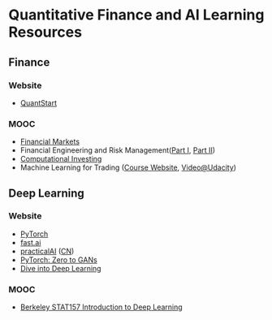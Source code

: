 Quantitative Finance and AI Learning Resources
========================

## Finance
### Website
- [QuantStart](www.quantstart.com)
### MOOC
- [Financial Markets](https://www.coursera.org/learn/financial-markets-global)
- Financial Engineering and Risk Management([Part I](https://www.coursera.org/learn/financial-engineering-1), [Part II](https://www.coursera.org/learn/financial-engineering-2))
- [Computational Investing](https://www.coursera.org/learn/computational-investing)
- Machine Learning for Trading ([Course Website](https://quantsoftware.gatech.edu/Machine_Learning_for_Trading_Course), [Video@Udacity](https://www.udacity.com/course/machine-learning-for-trading--ud501))

## Deep Learning
### Website
- [PyTorch](https://pytorch.org/)
- [fast.ai](https://www.fast.ai/)
- [practicalAI](https://github.com/GokuMohandas/practicalAI) ([CN](https://github.com/MLEveryday/practicalAI-cn))
- [PyTorch: Zero to GANs](https://medium.com/jovian-io/pytorch-basics-tensors-and-gradients-eb2f6e8a6eee)
- [Dive into Deep Learning](http://d2l.ai)
### MOOC
- [Berkeley STAT157 Introduction to Deep Learning](https://courses.d2l.ai/berkeley-stat-157/index.html)
